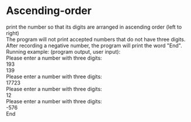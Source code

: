 # Ascending-order
print the number so that its digits are arranged in ascending order (left to right)<br />
The program will not print accepted numbers that do not have three digits. After recording a negative number, the program will print the word "End".<br />
Running example: (program output, user input):<br />
Please enter a number with three digits:<br />
193<br />
139<br />
Please enter a number with three digits:<br />
17723<br />
Please enter a number with three digits:<br />
12<br />
Please enter a number with three digits:<br />
-576<br />
End<br />
